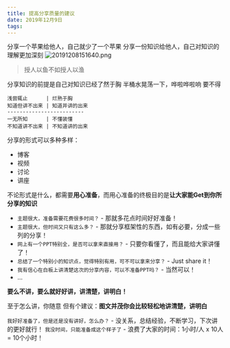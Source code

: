 ```yaml
---
title: 提高分享质量的建议
date: 2019年12月9日
tags: 
---
```


分享一个苹果给他人，自己就少了一个苹果
分享一份知识给他人，自己对知识的理解更加深刻
![20191208151640.png](https://i.loli.net/2019/12/08/TNK4gBLRrjol6Fy.png)

> 授人以鱼不如授人以渔

分享知识的前提是自己对知识已经了然于胸
半桶水晃荡一下，哗啦哗啦响
要不得
```
浅尝辄止      | 烂熟于胸
知道但讲不出来 | 知道并讲的出来
-------------------------
一无所知      | 不懂装懂
不知道讲不出来 | 不知道讲的出来
```

分享的形式可以多种多样：
- 博客
- 视频
- 讨论
- 讲座

不论形式是什么，都需要**用心准备**，而用心准备的终极目的是**让大家能Get到你所分享的知识**
- `主题很大，准备需要花费很多时间？` - 那就多花点时间好好准备！
- `主题很大，但时间又只有这么多？` - 那就分享框架性的东西，如有必要，分成一些列的分享！
- `网上有一个PPT特别全，是否可以拿来直接用？` - 只要你看懂了，而且能给大家讲懂了！
- `总结了一个特别小的知识点，觉得特别有用，可不可以拿来分享？` - Just share it！
- `我有信心在白板上讲清楚这次的分享内容，可以不准备PPT吗？` - 当然可以！
- ...

**要么不讲，要么就好好讲，讲清楚，讲明白！**

至于怎么讲，你随意
但有个建议：**图文并茂你会比较轻松地讲清楚，讲明白**

`我好好准备了，但是还是没有讲好，怎么办？` - 没关系，总结经验，不断学习，下次讲的更好就行！
`我没时间，只能准备成这个样子了` - 浪费了大家的时间：1小时/人 x 10人 = 10个小时！

